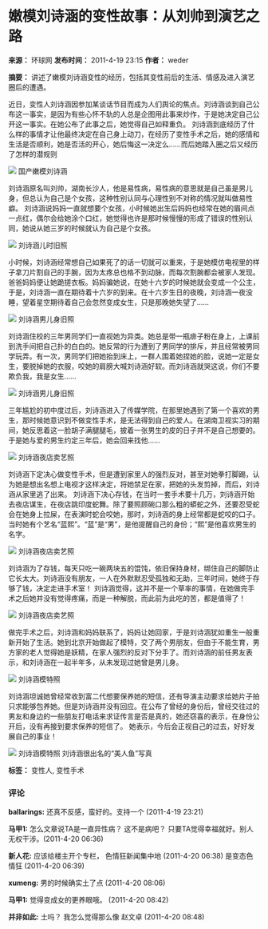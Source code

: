 # 嫩模刘诗涵的变性故事：从刘帅到演艺之路

**来源：** 环球网
**发布时间：** 2011-4-19 23:15
**作者：** weder

**摘要：** 讲述了嫩模刘诗涵变性的经历，包括其变性前后的生活、情感及进入演艺圈后的遭遇。

近日，变性人刘诗涵因参加某谈话节目而成为人们舆论的焦点。刘诗涵谈到自己公布这一事实，是因为有些心怀不轨的人总是企图用此事来炒作，于是她决定自己公开这一事实。在她公布了此事之后，她觉得自己如释重负。
刘诗涵到底经历了什么样的事情才让他最终决定在自己身上动刀，在经历了变性手术之后，她的感情和生活是否顺利，她是否活的开心，她后悔这一决定么……而后她踏入圈之后又经历了怎样的潜规则

![](http://himg2.huanqiu.com/attachment2010/110418/zip1303110539/1303110539_0.jpg)
国产嫩模刘诗涵

刘诗涵原名叫刘帅，湖南长沙人，他是易性病，易性病的意思就是自己虽是男儿身，但总认为自己是个女孩，这种性别认同与心理性别不对称的情况就叫做易性癖。
刘诗涵说妈妈一直就想要个女孩，小时候她出生后妈妈也经常在她的眉间点一点红，偶尔会给她涂个口红，她觉得也许是那时候慢慢的形成了错误的性别认同，她说从她三岁的时候就认为自己是个女孩。

![](http://himg2.huanqiu.com/attachment2010/110418/zip1303110539/1303110539_1.jpg)
刘诗涵儿时旧照

小时候，刘诗涵经常想自己如果死了的话一切就可以重来，于是她模仿电视里的样子拿刀片割自己的手腕，因为太疼总也格不到动脉，而每次割腕都会被家人发现。爸爸妈妈便让她跪搓衣板。妈妈骗她说，在她十六岁的时候她就会变成一个公主，于是，刘诗涵一直在期待着十六岁的到来。在十六岁生日的夜晚，刘诗涵一夜没睡，望着星空期待着自己会忽然变成女生，只是那晚她失望了……

![](http://himg2.huanqiu.com/attachment2010/110418/zip1303110539/1303110539_2.jpg)
刘诗涵男儿身旧照

刘诗涵住校的三年男同学们一直视她为异类。她总是带一瓶痱子粉在身上，上课前到洗手间把自己扑的白白的。她反常的行为遭到了男同学的排斥，并且经常被男同学玩弄。有一次，男同学们把她抬到床上，一群人围着她捏她的脸，说她一定是女生，要脱掉她的衣服，咬她的肩膀大喊刘诗涵好软。而刘诗涵就哭这说，你们不要欺负我，我是女生……

![](http://himg2.huanqiu.com/attachment2010/110418/zip1303110539/1303110539_3.jpg)
刘诗涵男儿身旧照

三年尴尬的初中度过后，刘诗涵进入了传媒学院，在那里她遇到了第一个喜欢的男生，那时候她意识到不做变性手术，是无法得到自己的爱人。在湖南卫视实习的期间，她反思着这一脸胡子满腿腿毛，披着一张男生的皮的日子并不是自己想要的。于是她与爱的男生约定三年后，她会回来找他……

![](http://himg2.huanqiu.com/attachment2010/110418/zip1303110539/1303110539_4.jpg)
刘诗涵夜店卖艺照

刘诗涵下定决心做变性手术，但是遭到家里人的强烈反对，甚至对她拳打脚踢，认为她是想出名想上电视才这样决定，将她禁足在家，把她的头发剪掉，而后，刘诗涵从家里逃了出来。
刘诗涵下决心存钱，在当时一套手术要十几万，刘诗涵开始去夜店谋生，在夜店跳印度蛇舞。除了要照顾碗口那么粗的蟒蛇之外，还要忍受蛇会在她身上拉屎，在表演时蛇会咬她，那时，刘诗涵的身上经常都是蛇咬的口子。当时她有个艺名“蓝熙”。“蓝”是“男”，是他提醒自己的身份；“熙”是他喜欢男生的名字。

![](http://himg2.huanqiu.com/attachment2010/110418/zip1303110539/1303110539_5.jpg)
刘诗涵夜店卖艺照

刘诗涵为了存钱，每天只吃一碗两块五的馄饨，依旧保持身材，绑住自己的脚防止它长太大。刘诗涵没有朋友，一人在外默默忍受孤独和无助，三年时间，她终于存够了钱，决定走进手术室！
刘诗涵觉得，这并不是一个草率的事情，在她做完手术之后她并没有觉得疼痛，而是一种解脱，而此前为此吃的苦，都是值得了！

![](http://himg2.huanqiu.com/attachment2010/110418/zip1303110539/1303110539_6.jpg)
刘诗涵夜店卖艺照

做完手术之后，刘诗涵和妈妈联系了，妈妈让她回家，于是刘诗涵犹如重生一般重新开始了生活。她到北京开始做起了模特，交了两个男朋友，但由于不能生育，男方家的老人觉得她是妖精，在家人强烈的反对下分手了。而刘诗涵的前任男友表示，和刘诗涵在一起半年多，从未发现过她曾是男儿身。

![](http://himg2.huanqiu.com/attachment2010/110418/zip1303110539/1303110539_7.jpg)
刘诗涵模特照

刘诗涵坦诚她曾经常收到富二代想要保养她的短信，还有导演主动要求给她片子拍只求能够包养她。但是刘诗涵并没有回应。在公布了曾经的身份后，曾经交往过的男友和身边的一些朋友打电话来求证传言是否是真的，她还窃喜的表示，在身份公开后，没有再接到要求保养的短信了。
她表示，今后会正视自己的过去，好好发展自己的事业！

![](http://himg2.huanqiu.com/attachment2010/110418/zip1303110539/1303110539_8.jpg)
刘诗涵模特照
刘诗涵很出名的“美人鱼”写真

**标签：** 变性人, 变性手术

### 评论

**ballarings:** 还真不反感，蛮好的。支持一个 (2011-4-19 23:21)

**马甲1:** 怎么文章说TA是一直异性病？ 这不是病吧？ 只要TA觉得幸福就好。别人无权干涉。(2011-4-20 06:36)

**新人花:** 应该给楼主开个专栏， 色情狂新闻集中地 (2011-4-20 06:38)
是变态色情狂 (2011-4-20 06:39)

**xumeng:** 男的时候确实土了点 (2011-4-20 08:06)

**马甲1:** 觉得变成女的更养眼哦。 (2011-4-20 08:42)

**并非如此:** 土吗？ 我怎么觉得那么像 赵文卓 (2011-4-20 08:48)
